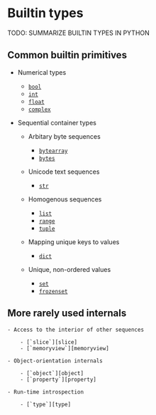 # Builtin types

TODO: SUMMARIZE BUILTIN TYPES IN PYTHON

## Common builtin primitives

- Numerical types

  - [`bool`][bool]
  - [`int`][int]
  - [`float`][float]
  - [`complex`][complex]

- Sequential container types

  - Arbitary byte sequences

    - [`bytearray`][bytearray]
    - [`bytes`][bytes]

  - Unicode text sequences

    - [`str`][str]

  - Homogenous sequences

    - [`list`][list]
    - [`range`][range]
    - [`tuple`][tuple]

  - Mapping unique keys to values

    - [`dict`][dict]

  - Unique, non-ordered values

    - [`set`][set]
    - [`frozenset`][frozenset]

## More rarely used internals

    - Access to the interior of other sequences

        - [`slice`][slice]
        - [`memoryview`][memoryview]

    - Object-orientation internals

        - [`object`][object]
        - [`property`][property]

    - Run-time introspection

        - [`type`][type]

[bool]: ./bool.md
[bytearray]: ./bytearray.md
[bytes]: ./bytes.md
[complex]: ./complex.md
[dict]: ./dict.md
[float]: ./float.md
[frozenset]: ./frozenset.md
[int]: ./int.md
[list]: ./list.md
[memoryview]: ./memoryview.md
[object]: ./object.md
[property]: ./property.md
[range]: ./range.md
[set]: ./set.md
[slice]: ./slice.md
[str]: ./str.md
[tuple]: ./tuple.md
[type]: ./type.md
